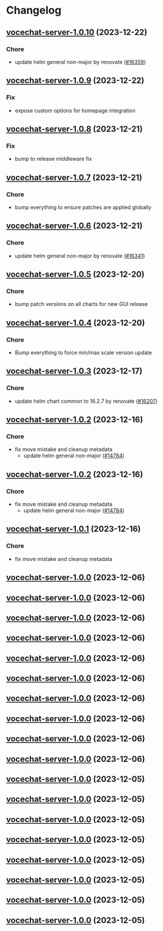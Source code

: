 # Changelog



## [vocechat-server-1.0.10](https://github.com/truecharts/charts/compare/vocechat-server-1.0.9...vocechat-server-1.0.10) (2023-12-22)

### Chore

- update helm general non-major by renovate ([#16359](https://github.com/truecharts/charts/issues/16359))
  
  


## [vocechat-server-1.0.9](https://github.com/truecharts/charts/compare/vocechat-server-1.0.8...vocechat-server-1.0.9) (2023-12-22)

### Fix

- expose custom options for homepage integration
  
  


## [vocechat-server-1.0.8](https://github.com/truecharts/charts/compare/vocechat-server-1.0.7...vocechat-server-1.0.8) (2023-12-21)

### Fix

- bump to release middleware fix
  
  


## [vocechat-server-1.0.7](https://github.com/truecharts/charts/compare/vocechat-server-1.0.6...vocechat-server-1.0.7) (2023-12-21)

### Chore

- bump everything to ensure patches are applied globally
  
  


## [vocechat-server-1.0.6](https://github.com/truecharts/charts/compare/vocechat-server-1.0.5...vocechat-server-1.0.6) (2023-12-21)

### Chore

- update helm general non-major by renovate ([#16341](https://github.com/truecharts/charts/issues/16341))
  
  


## [vocechat-server-1.0.5](https://github.com/truecharts/charts/compare/vocechat-server-1.0.4...vocechat-server-1.0.5) (2023-12-20)

### Chore

- bump patch versions on all charts for new GUI release
  
  


## [vocechat-server-1.0.4](https://github.com/truecharts/charts/compare/vocechat-server-1.0.3...vocechat-server-1.0.4) (2023-12-20)

### Chore

- Bump everything to force min/max scale version update
  
  


## [vocechat-server-1.0.3](https://github.com/truecharts/charts/compare/vocechat-server-1.0.2...vocechat-server-1.0.3) (2023-12-17)

### Chore

- update helm chart common to 16.2.7 by renovate ([#16207](https://github.com/truecharts/charts/issues/16207))
  
  


## [vocechat-server-1.0.2](https://github.com/truecharts/charts/compare/vocechat-server-1.0.0...vocechat-server-1.0.2) (2023-12-16)

### Chore

- fix move mistake and cleanup metadata
  - update helm general non-major ([#14784](https://github.com/truecharts/charts/issues/14784))
  
  


## [vocechat-server-1.0.2](https://github.com/truecharts/charts/compare/vocechat-server-1.0.0...vocechat-server-1.0.2) (2023-12-16)

### Chore

- fix move mistake and cleanup metadata
  - update helm general non-major ([#14784](https://github.com/truecharts/charts/issues/14784))
  
  


## [vocechat-server-1.0.1](https://github.com/truecharts/charts/compare/vocechat-server-1.0.0...vocechat-server-1.0.1) (2023-12-16)

### Chore

- fix move mistake and cleanup metadata
  
  


## [vocechat-server-1.0.0](https://github.com/truecharts/charts/compare/vocechat-server-0.0.8...vocechat-server-1.0.0) (2023-12-06)




## [vocechat-server-1.0.0](https://github.com/truecharts/charts/compare/vocechat-server-0.0.8...vocechat-server-1.0.0) (2023-12-06)




## [vocechat-server-1.0.0](https://github.com/truecharts/charts/compare/vocechat-server-0.0.8...vocechat-server-1.0.0) (2023-12-06)




## [vocechat-server-1.0.0](https://github.com/truecharts/charts/compare/vocechat-server-0.0.8...vocechat-server-1.0.0) (2023-12-06)




## [vocechat-server-1.0.0](https://github.com/truecharts/charts/compare/vocechat-server-0.0.8...vocechat-server-1.0.0) (2023-12-06)




## [vocechat-server-1.0.0](https://github.com/truecharts/charts/compare/vocechat-server-0.0.8...vocechat-server-1.0.0) (2023-12-06)




## [vocechat-server-1.0.0](https://github.com/truecharts/charts/compare/vocechat-server-0.0.8...vocechat-server-1.0.0) (2023-12-06)




## [vocechat-server-1.0.0](https://github.com/truecharts/charts/compare/vocechat-server-0.0.8...vocechat-server-1.0.0) (2023-12-06)




## [vocechat-server-1.0.0](https://github.com/truecharts/charts/compare/vocechat-server-0.0.8...vocechat-server-1.0.0) (2023-12-06)




## [vocechat-server-1.0.0](https://github.com/truecharts/charts/compare/vocechat-server-0.0.8...vocechat-server-1.0.0) (2023-12-06)




## [vocechat-server-1.0.0](https://github.com/truecharts/charts/compare/vocechat-server-0.0.8...vocechat-server-1.0.0) (2023-12-05)




## [vocechat-server-1.0.0](https://github.com/truecharts/charts/compare/vocechat-server-0.0.8...vocechat-server-1.0.0) (2023-12-05)




## [vocechat-server-1.0.0](https://github.com/truecharts/charts/compare/vocechat-server-0.0.8...vocechat-server-1.0.0) (2023-12-05)




## [vocechat-server-1.0.0](https://github.com/truecharts/charts/compare/vocechat-server-0.0.8...vocechat-server-1.0.0) (2023-12-05)




## [vocechat-server-1.0.0](https://github.com/truecharts/charts/compare/vocechat-server-0.0.8...vocechat-server-1.0.0) (2023-12-05)




## [vocechat-server-1.0.0](https://github.com/truecharts/charts/compare/vocechat-server-0.0.8...vocechat-server-1.0.0) (2023-12-05)




## [vocechat-server-1.0.0](https://github.com/truecharts/charts/compare/vocechat-server-0.0.8...vocechat-server-1.0.0) (2023-12-05)




## [vocechat-server-1.0.0](https://github.com/truecharts/charts/compare/vocechat-server-0.0.8...vocechat-server-1.0.0) (2023-12-05)

